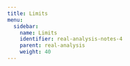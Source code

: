 ```yaml
---
title: Limits
menu:
  sidebar:
    name: Limits
    identifier: real-analysis-notes-4
    parent: real-analysis
    weight: 40
---
```




